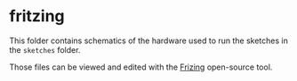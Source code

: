 # fritzing

This folder contains schematics of the hardware used to run the sketches in the `sketches` folder.

Those files can be viewed and edited with the [Frizing](https://fritzing.org/) open-source tool.

<!-- EOF -->
